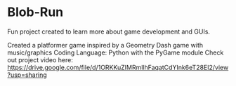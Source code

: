 # Blob-Run
Fun project created to learn more about game development and GUIs.

Created a platformer game inspired by a Geometry Dash game with music/graphics 
Coding Language: Python with the PyGame module
Check out project video here: https://drive.google.com/file/d/1ORKKuZIMRmllhFaqatCdYInk6eT28EI2/view?usp=sharing

